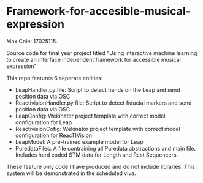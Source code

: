 # Framework-for-accesible-musical-expression

Max Cole: 17025115.

Source code for final year project titled "Using interactive machine learning to create an interface independent framework for accessible musical expression"

This repo features 6 seperate entities:
  - LeapHandler.py file: Script to detect hands on the Leap and send position data via OSC
  - ReactivisionHandler.py file: Script to detect fiducial markers and send position data via OSC
  - LeapConfig: Wekinator project template with correct model configuration for Leap
  - ReactivisionCofig: Wekinator project template with correct model configuration for ReacTIVision
  - LeapModel: A pre-trained example model for Leap
  - PuredataFiles: A file contraining all Puredata abstractions and main file. Includes hard coded STM data for Length and Rest Sequencers.
  
These feature only code I have produced and do not include libraries.
This system will be demonstrated in the scheduled viva.
